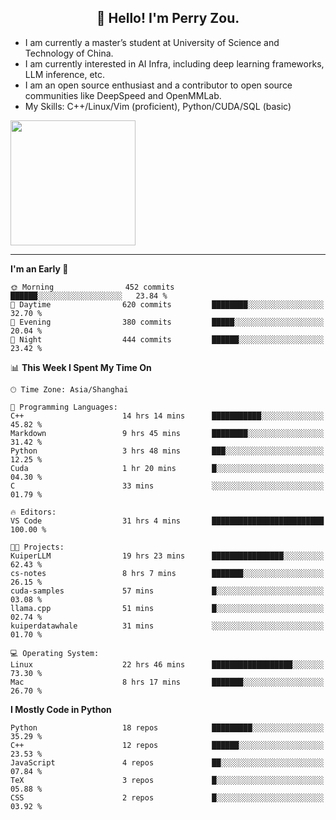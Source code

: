 <h2 align="center">👋 Hello! I'm Perry Zou.</h2>

- I am currently a master’s student at University of Science and Technology of China.
- I am currently interested in AI Infra, including deep learning frameworks, LLM inference, etc.
- I am an open source enthusiast and a contributor to open source communities like DeepSpeed and OpenMMLab.
- My Skills: C++/Linux/Vim (proficient), Python/CUDA/SQL (basic)

<img height=200 align="center" src="https://github-readme-stats.vercel.app/api?username=zonepg" />

-------

<!--START_SECTION:waka-->
**I'm an Early 🐤** 

```text
🌞 Morning                452 commits         ██████░░░░░░░░░░░░░░░░░░░   23.84 % 
🌆 Daytime                620 commits         ████████░░░░░░░░░░░░░░░░░   32.70 % 
🌃 Evening                380 commits         █████░░░░░░░░░░░░░░░░░░░░   20.04 % 
🌙 Night                  444 commits         ██████░░░░░░░░░░░░░░░░░░░   23.42 % 
```


📊 **This Week I Spent My Time On** 

```text
🕑︎ Time Zone: Asia/Shanghai

💬 Programming Languages: 
C++                      14 hrs 14 mins      ███████████░░░░░░░░░░░░░░   45.82 % 
Markdown                 9 hrs 45 mins       ████████░░░░░░░░░░░░░░░░░   31.42 % 
Python                   3 hrs 48 mins       ███░░░░░░░░░░░░░░░░░░░░░░   12.25 % 
Cuda                     1 hr 20 mins        █░░░░░░░░░░░░░░░░░░░░░░░░   04.30 % 
C                        33 mins             ░░░░░░░░░░░░░░░░░░░░░░░░░   01.79 % 

🔥 Editors: 
VS Code                  31 hrs 4 mins       █████████████████████████   100.00 % 

🐱‍💻 Projects: 
KuiperLLM                19 hrs 23 mins      ████████████████░░░░░░░░░   62.43 % 
cs-notes                 8 hrs 7 mins        ███████░░░░░░░░░░░░░░░░░░   26.15 % 
cuda-samples             57 mins             █░░░░░░░░░░░░░░░░░░░░░░░░   03.08 % 
llama.cpp                51 mins             █░░░░░░░░░░░░░░░░░░░░░░░░   02.74 % 
kuiperdatawhale          31 mins             ░░░░░░░░░░░░░░░░░░░░░░░░░   01.70 % 

💻 Operating System: 
Linux                    22 hrs 46 mins      ██████████████████░░░░░░░   73.30 % 
Mac                      8 hrs 17 mins       ███████░░░░░░░░░░░░░░░░░░   26.70 % 
```

**I Mostly Code in Python** 

```text
Python                   18 repos            █████████░░░░░░░░░░░░░░░░   35.29 % 
C++                      12 repos            ██████░░░░░░░░░░░░░░░░░░░   23.53 % 
JavaScript               4 repos             ██░░░░░░░░░░░░░░░░░░░░░░░   07.84 % 
TeX                      3 repos             █░░░░░░░░░░░░░░░░░░░░░░░░   05.88 % 
CSS                      2 repos             █░░░░░░░░░░░░░░░░░░░░░░░░   03.92 % 
```




<!--END_SECTION:waka-->
